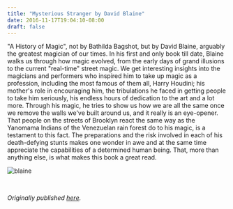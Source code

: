 ```yaml
---
title: "Mysterious Stranger by David Blaine"
date: 2016-11-17T19:04:10-08:00
draft: false
---
```


"A History of Magic", not by Bathilda Bagshot, but by David Blaine, arguably the greatest magician of our times. In his first and only book till date, Blaine walks us through how magic evolved, from the early days of grand illusions to the current "real-time" street magic. We get interesting insights into the magicians and performers who inspired him to take up magic as a profession, including the most famous of them all, Harry Houdini; his mother's role in encouraging him, the tribulations he faced in getting people to take him seriously, his endless hours of dedication to the art and a lot more. Through his magic, he tries to show us how we are all the same once we remove the walls we've built around us, and it really is an eye-opener. That people on the streets of Brooklyn react the same way as the Yanomama Indians of the Venezuelan rain forest do to his magic, is a testament to this fact.
The preparations and the risk involved in each of his death-defying stunts makes one wonder in awe and at the same time appreciate the capabilities of a determined human being. That, more than anything else, is what makes this book a great read.

![blaine](/blaine.jpg)

&nbsp;&nbsp;

*Originally published [here](https://www.goodreads.com/review/show/1812152970).*